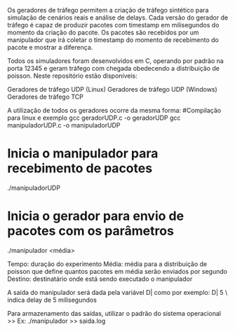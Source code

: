Os geradores de tráfego permitem a criação de tráfego sintético para simulação de cenários reais e análise de delays. 
Cada versão do gerador de tráfego é capaz de produzir pacotes com timestamp em milisegundos do momento da criação do pacote. Os pacotes são recebidos por um manipulador que irá coletar o timestamp do momento de recebimento do pacote e mostrar a diferença.

Todos os simuladores foram desenvolvidos em C, operando por padrão na porta 12345 e geram tráfego com chegada obedecendo a distribuição de poisson.
Neste repositório estão disponíveis:

Geradores de tráfego UDP (Linux)
Geradores de tráfego UDP (Windows)
Geradores de tráfego TCP 

A utilização de todos os geradores ocorre da mesma forma:
#Compilação para linux e exemplo
gcc geradorUDP.c -o geradorUDP
gcc manipuladorUDP.c -o manipuladorUDP

# Inicia o manipulador para recebimento de pacotes
./manipuladorUDP 

# Inicia o gerador para envio de pacotes com os parâmetros
./manipulador <tempo> <média> <destino>

Tempo: duração do experimento
Média: média para a distribuição de poisson que define quantos pacotes em média serão enviados por segundo
Destino: destinatário onde está sendo executado o manipulador

A saída do manipulador será dada pela variável D| <delay>
como por exemplo:
D| 5  \\ indica delay de 5 milisegundos

Para armazenamento das saídas, utilizar o padrão do sistema operacional >>
Ex:
./manipulador >> saida.log